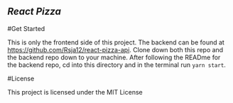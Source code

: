 ***React Pizza***
---------



#Get Started

This is only the frontend side of this project. The backend can be found at https://github.com/Rsja12/react-pizza-api. Clone down both this repo and the backend repo down to your machine. After following the READme for the backend repo, cd into this directory and in the terminal run `yarn start`.

#License

This project is licensed under the MIT License